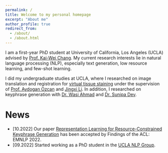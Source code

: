 ```yaml
---
permalink: /
title: Welcome to my personal homepage
excerpt: "About me"
author_profile: true
redirect_from: 
  - /about/
  - /about.html
---
```


I am a first-year PhD student at University of California, Los Angeles (UCLA) advised by [Prof. Kai-Wei Chang](http://web.cs.ucla.edu/~kwchang/). My current research interests lie in natural language processing (NLP), especially text generation, low resource learning, and few-shot learning.

I did my undergraduate studies at UCLA, where I researched on image translation and registration for [virtual tissue staining](https://www.nature.com/articles/s41377-021-00674-8.pdf) under the supervision of [Prof. Aydogan Ozcan](https://www.ee.ucla.edu/aydogan-ozcan/) and [Jingxi Li](https://sites.google.com/view/ljxi). In addition, I researched on keyphrase generation with [Dr. Wasi Ahmad](https://wasiahmad.github.io/) and [Dr. Sunipa Dev](https://sunipa.github.io/). 

News
====
* [10.2022] Our paper [Representation Learning for Resource-Constrained Keyphrase Generation](https://arxiv.org/abs/2203.08118) has been accepted by Findings of the ACL: EMNLP 2022.
* [09.2022] Started working as a PhD student in the [UCLA NLP Group](http://web.cs.ucla.edu/~kwchang/members/).
